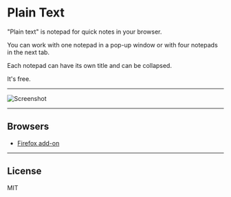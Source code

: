 # Plain Text


"Plain text" is notepad for quick notes in your browser.

You can work with one notepad in a pop-up window or with four notepads in the next tab.

Each notepad can have its own title and can be collapsed.

It's free.

*****

![Screenshot](https://svoekino.github.io/plain-text/screenshots/Screenshot-1.0-01.png)

*****

## Browsers

- [Firefox add-on](https://addons.mozilla.org/ru/firefox/addon/plain-text)

*****

## License

MIT

